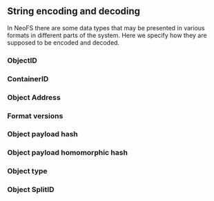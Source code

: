 ## String encoding and decoding

In NeoFS there are some data types that may be presented in various formats in
different parts of the system. Here we specify how they are supposed to be
encoded and decoded.

### ObjectID

### ContainerID

### Object Address

### Format versions

### Object payload hash

### Object payload homomorphic hash

### Object type

### Object SplitID


